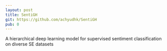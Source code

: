 ```yaml
---
layout: post
title: SentiGH
git: https://github.com/achyudhk/SentiGH
pub: 0
---
```


A hierarchical deep learning model for supervised sentiment classification on diverse SE datasets